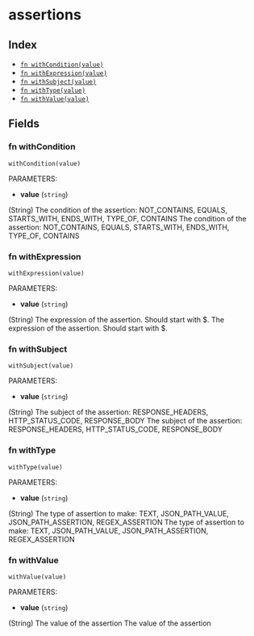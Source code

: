# assertions



## Index

* [`fn withCondition(value)`](#fn-withcondition)
* [`fn withExpression(value)`](#fn-withexpression)
* [`fn withSubject(value)`](#fn-withsubject)
* [`fn withType(value)`](#fn-withtype)
* [`fn withValue(value)`](#fn-withvalue)

## Fields

### fn withCondition

```jsonnet
withCondition(value)
```

PARAMETERS:

* **value** (`string`)

(String) The condition of the assertion: NOT_CONTAINS, EQUALS, STARTS_WITH, ENDS_WITH, TYPE_OF, CONTAINS
The condition of the assertion: NOT_CONTAINS, EQUALS, STARTS_WITH, ENDS_WITH, TYPE_OF, CONTAINS
### fn withExpression

```jsonnet
withExpression(value)
```

PARAMETERS:

* **value** (`string`)

(String) The expression of the assertion. Should start with $.
The expression of the assertion. Should start with $.
### fn withSubject

```jsonnet
withSubject(value)
```

PARAMETERS:

* **value** (`string`)

(String) The subject of the assertion: RESPONSE_HEADERS, HTTP_STATUS_CODE, RESPONSE_BODY
The subject of the assertion: RESPONSE_HEADERS, HTTP_STATUS_CODE, RESPONSE_BODY
### fn withType

```jsonnet
withType(value)
```

PARAMETERS:

* **value** (`string`)

(String) The type of assertion to make: TEXT, JSON_PATH_VALUE, JSON_PATH_ASSERTION, REGEX_ASSERTION
The type of assertion to make: TEXT, JSON_PATH_VALUE, JSON_PATH_ASSERTION, REGEX_ASSERTION
### fn withValue

```jsonnet
withValue(value)
```

PARAMETERS:

* **value** (`string`)

(String) The value of the assertion
The value of the assertion